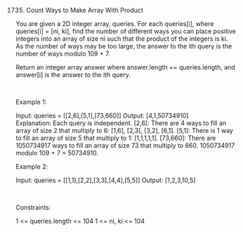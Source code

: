 1735. Count Ways to Make Array With Product

You are given a 2D integer array, queries. For each queries[i], where queries[i] = [ni, ki], find the number of different ways you can place positive integers into an array of size ni such that the product of the integers is ki. As the number of ways may be too large, the answer to the ith query is the number of ways modulo 109 + 7.

Return an integer array answer where answer.length == queries.length, and answer[i] is the answer to the ith query.

 

Example 1:

Input: queries = [[2,6],[5,1],[73,660]]
Output: [4,1,50734910]
Explanation: Each query is independent.
[2,6]: There are 4 ways to fill an array of size 2 that multiply to 6: [1,6], [2,3], [3,2], [6,1].
[5,1]: There is 1 way to fill an array of size 5 that multiply to 1: [1,1,1,1,1].
[73,660]: There are 1050734917 ways to fill an array of size 73 that multiply to 660. 1050734917 modulo 109 + 7 = 50734910.


Example 2:

Input: queries = [[1,1],[2,2],[3,3],[4,4],[5,5]]
Output: [1,2,3,10,5]


 

Constraints:

1 <= queries.length <= 104 
1 <= ni, ki <= 104